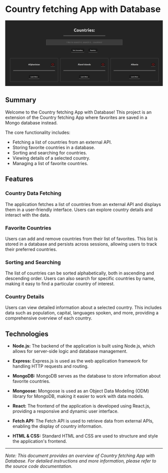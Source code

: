 # Country fetching App with Database

![Project Image](/client/src/img/advancedJS_country-fetching-app-with-database.png)

## Summary

Welcome to the Country fetching App with Database! This project is an extension of the Country fetching App where favorites are saved in a Mongo database instead.

The core functionality includes:

- Fetching a list of countries from an external API.
- Storing favorite countries in a database.
- Sorting and searching for countries.
- Viewing details of a selected country.
- Managing a list of favorite countries.

## Features

### Country Data Fetching

The application fetches a list of countries from an external API and displays them in a user-friendly interface. Users can explore country details and interact with the data.

### Favorite Countries

Users can add and remove countries from their list of favorites. This list is stored in a database and persists across sessions, allowing users to track their preferred countries.

### Sorting and Searching

The list of countries can be sorted alphabetically, both in ascending and descending order. Users can also search for specific countries by name, making it easy to find a particular country of interest.

### Country Details

Users can view detailed information about a selected country. This includes data such as population, capital, languages spoken, and more, providing a comprehensive overview of each country.

## Technologies

- **Node.js:** The backend of the application is built using Node.js, which allows for server-side logic and database management.

- **Express:** Express.js is used as the web application framework for handling HTTP requests and routing.

- **MongoDB:** MongoDB serves as the database to store information about favorite countries.

- **Mongoose:** Mongoose is used as an Object Data Modeling (ODM) library for MongoDB, making it easier to work with data models.

- **React:** The frontend of the application is developed using React.js, providing a responsive and dynamic user interface.

- **Fetch API:** The Fetch API is used to retrieve data from external APIs, enabling the display of country information.

- **HTML & CSS:** Standard HTML and CSS are used to structure and style the application's frontend.

---

_Note: This document provides an overview of Country fetching App with Database. For detailed instructions and more information, please refer to the source code documentation._
